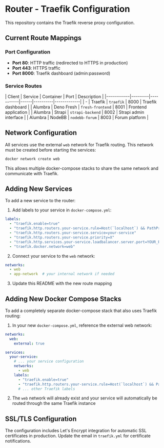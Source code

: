# Router - Traefik Configuration

This repository contains the Traefik reverse proxy configuration.

## Current Route Mappings

### Port Configuration
- **Port 80**: HTTP traffic (redirected to HTTPS in production)
- **Port 443**: HTTPS traffic
- **Port 8000**: Traefik dashboard (admin:password)

### Service Routes

| Client | Service | Container | Port | Description |
|------------|---------|-----------|------|----------|-------------|
| - | Traefik | `traefik` | 8000 | Traefik dashboard | 
| Alumbra | Deno Fresh | `fresh-frontend` | 8001 | Frontend application |
| Alumbra | Strapi | `strapi-backend` | 8002 | Strapi admin interface |
| Alumbra | NodeBB | `nodebb-forum` | 8003 | Forum platform |

## Network Configuration

All services use the external `web` network for Traefik routing. This network must be created before starting the services:

```bash
docker network create web
```

This allows multiple docker-compose stacks to share the same network and communicate with Traefik.

## Adding New Services

To add a new service to the router:

1. Add labels to your service in `docker-compose.yml`:
```yaml
labels:
  - "traefik.enable=true"
  - "traefik.http.routers.your-service.rule=Host(`localhost`) && PathPrefix(`/your-path`)"
  - "traefik.http.routers.your-service.service=your-service"
  - "traefik.http.routers.your-service.priority=X"
  - "traefik.http.services.your-service.loadbalancer.server.port=YOUR_PORT"
  - "traefik.docker.network=web"
```

2. Connect your service to the `web` network:
```yaml
networks:
  - web
  - app-network  # your internal network if needed
```

3. Update this README with the new route mapping

## Adding New Docker Compose Stacks

To add a completely separate docker-compose stack that also uses Traefik routing:

1. In your new `docker-compose.yml`, reference the external web network:
```yaml
networks:
  web:
    external: true

services:
  your-service:
    # ... your service configuration
    networks:
      - web
    labels:
      - "traefik.enable=true"
      - "traefik.http.routers.your-service.rule=Host(`localhost`) && PathPrefix(`/your-path`)"
      # ... other Traefik labels
```

2. The `web` network will already exist and your service will automatically be routed through the same Traefik instance

## SSL/TLS Configuration

The configuration includes Let's Encrypt integration for automatic SSL certificates in production. Update the email in `traefik.yml` for certificate notifications.
